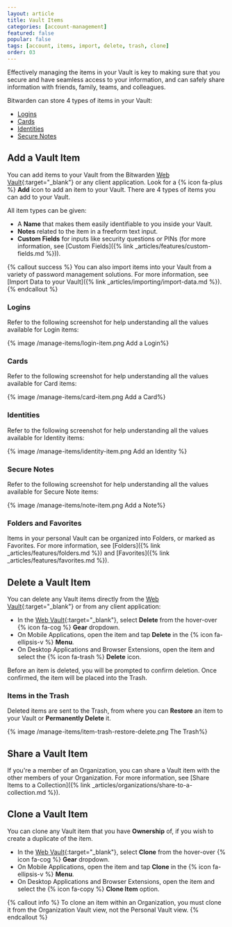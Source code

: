 ```yaml
---
layout: article
title: Vault Items
categories: [account-management]
featured: false
popular: false
tags: [account, items, import, delete, trash, clone]
order: 03
---
```


Effectively managing the items in your Vault is key to making sure that you secure and have seamless access to your information, and can safely share information with friends, family, teams, and colleagues.

Bitwarden can store 4 types of items in your Vault:
- [Logins](#logins)
- [Cards](#cards)
- [Identities](#identities)
- [Secure Notes](#secure-notes)

## Add a Vault Item

You can add items to your Vault from the Bitwarden [Web Vault](https://vault.bitwarden.com){:target="\_blank"} or any client application. Look for a {% icon fa-plus %} **Add** icon to add an item to your Vault. There are 4 types of items you can add to your Vault.

All item types can be given:
- A **Name** that makes them easily identifiable to you inside your Vault.
- **Notes** related to the item in a freeform text input.
- **Custom Fields** for inputs like security questions or PINs (for more information, see [Custom Fields]({% link _articles/features/custom-fields.md %})).

{% callout success %}
You can also import items into your Vault from a variety of password management solutions. For more information, see [Import Data to your Vault]({% link _articles/importing/import-data.md %}).
{% endcallout %}

### Logins

Refer to the following screenshot for help understanding all the values available for Login items:

{% image /manage-items/login-item.png Add a Login%}

### Cards

Refer to the following screenshot for help understanding all the values available for Card items:

{% image /manage-items/card-item.png Add a Card%}

### Identities

Refer to the following screenshot for help understanding all the values available for Identity items:

{% image /manage-items/identity-item.png Add an Identity %}

### Secure Notes

Refer to the following screenshot for help understanding all the values available for Secure Note items:

{% image /manage-items/note-item.png Add a Note%}

### Folders and Favorites

Items in your personal Vault can be organized into Folders, or marked as Favorites. For more information, see [Folders]({% link _articles/features/folders.md %}) and [Favorites]({% link _articles/features/favorites.md %}).

## Delete a Vault Item

You can delete any Vault items directly from the [Web Vault](https://vault.bitwarden.com){:target="\_blank"} or from any client application:

- In the [Web Vault](https://vault.bitwarden.com){:target="\_blank"}, select **Delete** from the hover-over {% icon fa-cog %} **Gear** dropdown.
- On Mobile Applications, open the item and tap **Delete** in the {% icon fa-ellipsis-v %} **Menu**.
- On Desktop Applications and Browser Extensions, open the item and select the {% icon fa-trash %} **Delete** icon.

Before an item is deleted, you will be prompted to confirm deletion. Once confirmed, the item will be placed into the Trash.

### Items in the Trash

Deleted items are sent to the Trash, from where you can **Restore** an item to your Vault or **Permanently Delete** it.

{% image /manage-items/item-trash-restore-delete.png The Trash%}

## Share a Vault Item

If you're a member of an Organization, you can share a Vault item with the other members of your Organization. For more information, see [Share Items to a Collection]({% link _articles/organizations/share-to-a-collection.md %}).

## Clone a Vault Item

You can clone any Vault item that you have **Ownership** of, if you wish to create a duplicate of the item.

- In the [Web Vault](https://vault.bitwarden.com){:target="\_blank"}, select **Clone** from the hover-over {% icon fa-cog %} **Gear** dropdown.
- On Mobile Applications, open the item and tap **Clone** in the {% icon fa-ellipsis-v %} **Menu**.
- On Desktop Applications and Browser Extensions, open the item and select the {% icon fa-copy %} **Clone Item** option.

{% callout info %}
To clone an item within an Organization, you must clone it from the Organization Vault view, not the Personal Vault view.
{% endcallout %}
